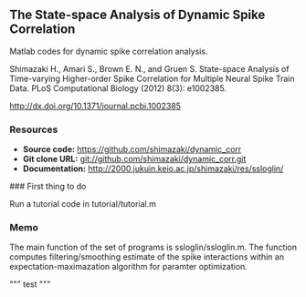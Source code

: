 ## The State-space Analysis of Dynamic Spike Correlation

Matlab codes for dynamic spike correlation analysis. 


Shimazaki H., Amari S., Brown E. N., and Gruen S.
State-space Analysis of Time-varying Higher-order Spike Correlation for Multiple Neural Spike Train Data. 
PLoS Computational Biology (2012) 8(3): e1002385.

http://dx.doi.org/10.1371/journal.pcbi.1002385

### Resources

- **Source code:** <https://github.com/shimazaki/dynamic_corr>
- **Git clone URL:** <git://github.com/shimazaki/dynamic_corr.git>
- **Documentation:** <http://2000.jukuin.keio.ac.jp/shimazaki/res/ssloglin/>

<a name="First thing to do"/>
### First thing to do

Run a tutorial code in tutorial/tutorial.m

<a name="Resources"/>


### Memo
The main function of the set of programs is ssloglin/ssloglin.m. 
The function computes filtering/smoothing estimate of the spike interactions
within an expectation-maximazation algorithm for paramter optimization.


"""
test
"""





